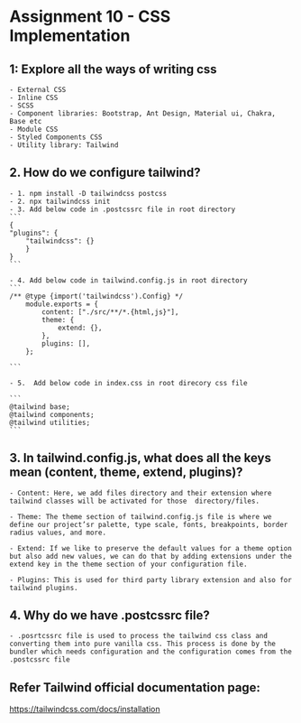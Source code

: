 # Assignment 10 - CSS Implementation

## 1: Explore all the ways of writing css

    - External CSS
    - Inline CSS
    - SCSS
    - Component libraries: Bootstrap, Ant Design, Material ui, Chakra, Base etc
    - Module CSS
    - Styled Components CSS
    - Utility library: Tailwind

## 2. How do we configure tailwind?

    - 1. npm install -D tailwindcss postcss
    - 2. npx tailwindcss init
    - 3. Add below code in .postcssrc file in root directory
    ```
    {
    "plugins": {
        "tailwindcss": {}
        }
    }
    ```

    - 4. Add below code in tailwind.config.js in root directory
    ```
    /** @type {import('tailwindcss').Config} */
        module.exports = {
            content: ["./src/**/*.{html,js}"],
            theme: {
                extend: {},
            },
            plugins: [],
        };

    ```

    - 5.  Add below code in index.css in root direcory css file

    ```
    @tailwind base;
    @tailwind components;
    @tailwind utilities;
    ```

## 3. In tailwind.config.js, what does all the keys mean (content, theme, extend, plugins)?

    - Content: Here, we add files directory and their extension where tailwind classes will be activated for those  directory/files.

    - Theme: The theme section of tailwind.config.js file is where we define our project’sr palette, type scale, fonts, breakpoints, border radius values, and more.

    - Extend: If we like to preserve the default values for a theme option but also add new values, we can do that by adding extensions under the extend key in the theme section of your configuration file.

    - Plugins: This is used for third party library extension and also for tailwind plugins.

## 4. Why do we have .postcssrc file?

    - .posrtcssrc file is used to process the tailwind css class and converting them into pure vanilla css. This process is done by the bundler which needs configuration and the configuration comes from the .postcssrc file

## Refer Tailwind official documentation page:

https://tailwindcss.com/docs/installation
